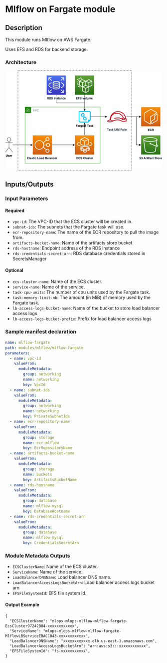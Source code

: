 # Mlflow on Fargate module

## Description

This module runs Mlflow on AWS Fargate.

Uses EFS and RDS for backend storage.

### Architecture

![Mlflow on AWS Fargate Module Architecture](docs/_static/mlflow-fargate-module-architecture.png "Mlflow on AWS Fargate Module Architecture")

## Inputs/Outputs

### Input Parameters

#### Required

- `vpc-id`: The VPC-ID that the ECS cluster will be created in.
- `subnet-ids`: The subnets that the Fargate task will use.
- `ecr-repository-name`: The name of the ECR repository to pull the image from.
- `artifacts-bucket-name`: Name of the artifacts store bucket
- `rds-hostname`: Endpoint address of the RDS instance
- `rds-credentials-secret-arn`: RDS database credentials stored in SecretsManager

#### Optional

- `ecs-cluster-name`: Name of the ECS cluster.
- `service-name`: Name of the service.
- `task-cpu-units`: The number of cpu units used by the Fargate task.
- `task-memory-limit-mb`: The amount (in MiB) of memory used by the Fargate task.
- `lb-access-logs-bucket-name`: Name of the bucket to store load balancer access logs
- `lb-access-logs-bucket-prefix`: Prefix for load balancer access logs

### Sample manifest declaration

```yaml
name: mlflow-fargate
path: modules/mlflow/mlflow-fargate
parameters:
  - name: vpc-id
    valueFrom:
      moduleMetadata:
        group: networking
        name: networking
        key: VpcId
  - name: subnet-ids
    valueFrom:
      moduleMetadata:
        group: networking
        name: networking
        key: PrivateSubnetIds
  - name: ecr-repository-name
    valueFrom:
      moduleMetadata:
        group: storage
        name: ecr-mlflow
        key: EcrRepositoryName
  - name: artifacts-bucket-name
    valueFrom:
      moduleMetadata:
        group: storage
        name: buckets
        key: ArtifactsBucketName
  - name: rds-hostname
    valueFrom:
      moduleMetadata:
        group: database
        name: mlflow-mysql
        key: DatabaseHostname
  - name: rds-credentials-secret-arn
    valueFrom:
      moduleMetadata:
        group: database
        name: mlflow-mysql
        key: CredentialsSecretArn
```

### Module Metadata Outputs

- `ECSClusterName`: Name of the ECS cluster.
- `ServiceName`: Name of the service.
- `LoadBalancerDNSName`: Load balancer DNS name.
- `LoadBalancerAccessLogsBucketArn`: Load balancer access logs bucket arn
- `EFSFileSystemId`: EFS file system id.

#### Output Example

```
{
  "ECSClusterName": "mlops-mlops-mlflow-mlflow-fargate-EcsCluster97242B84-xxxxxxxxxxxx",
  "ServiceName": "mlops-mlops-mlflow-mlflow-fargate-MlflowLBServiceEBACC043-xxxxxxxxxxxx",
  "LoadBalancerDNSName": "xxxxxxxxxxxx.elb.us-east-1.amazonaws.com",
  "LoadBalancerAccessLogsBucketArn": "arn:aws:s3:::xxxxxxxxxxxx",
  "EFSFileSystemId": "fs-xxxxxxxxxxx",
}
```
